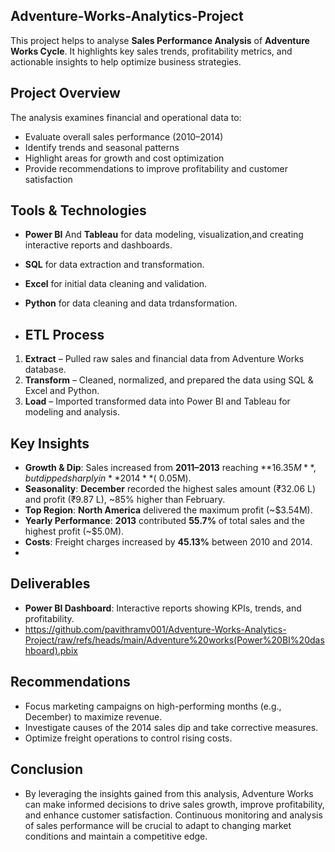 ## Adventure-Works-Analytics-Project

This project helps to analyse **Sales Performance Analysis** of **Adventure Works Cycle**.
It highlights key sales trends, profitability metrics, and actionable insights to help optimize business strategies.

## Project Overview
The analysis examines financial and operational data to:
- Evaluate overall sales performance (2010–2014)
- Identify trends and seasonal patterns
- Highlight areas for growth and cost optimization
- Provide recommendations to improve profitability and customer satisfaction

## Tools & Technologies
- **Power BI** And **Tableau** for data modeling, visualization,and creating interactive reports and dashboards. 
- **SQL** for data extraction and transformation. 
- **Excel** for initial data cleaning and validation.
- **Python** for data cleaning and data trdansformation.
  
- ##  ETL Process
1. **Extract** – Pulled raw sales and financial data from Adventure Works database.
2. **Transform** – Cleaned, normalized, and prepared the data using SQL & Excel and Python.
3. **Load** – Imported transformed data into Power BI and Tableau for modeling and analysis.

##  Key Insights
- **Growth & Dip**: Sales increased from **2011–2013** reaching **$16.35M**, but dipped sharply in **2014** (~$0.05M).
- **Seasonality**: **December** recorded the highest sales amount (₹32.06 L) and profit (₹9.87 L), ~85% higher than February.
- **Top Region**: **North America** delivered the maximum profit (~$3.54M).
- **Yearly Performance**: **2013** contributed **55.7%** of total sales and the highest profit (~$5.0M).
- **Costs**: Freight charges increased by **45.13%** between 2010 and 2014.
- 
##  Deliverables
- **Power BI Dashboard**: Interactive reports showing KPIs, trends, and profitability.
- https://github.com/pavithramv001/Adventure-Works-Analytics-Project/raw/refs/heads/main/Adventure%20works(Power%20BI%20dashboard).pbix

##  Recommendations
- Focus marketing campaigns on high-performing months (e.g., December) to maximize revenue.
- Investigate causes of the 2014 sales dip and take corrective measures.
- Optimize freight operations to control rising costs.

## Conclusion
- By leveraging the insights gained from this analysis, Adventure Works can make informed decisions to drive sales growth, improve profitability, and enhance customer satisfaction. Continuous monitoring and analysis of sales performance will be crucial to adapt to changing market conditions and maintain a competitive edge.
